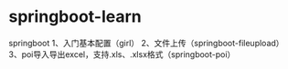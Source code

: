 # springboot-learn
springboot 
1、入门基本配置（girl）
2、文件上传（springboot-fileupload）
3、poi导入导出excel，支持.xls、.xlsx格式（springboot-poi）
